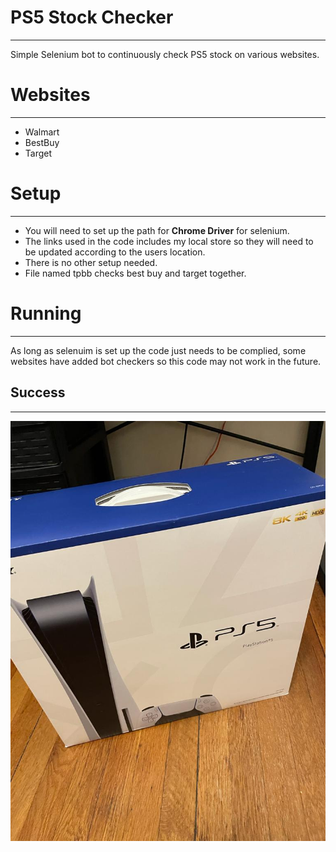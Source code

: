 # PS5 Stock Checker
-------------------------------------------------------------------------
Simple Selenium bot to continuously check PS5 stock on various websites.

# Websites
-------------------------------------------------------------------------
- Walmart
- BestBuy 
- Target

# Setup
-------------------------------------------------------------------------
- You will need to set up the path for **Chrome Driver** for selenium. 
- The links used in the code includes my local store so they will need to be updated according to the users location. 
- There is no other setup needed.
- File named tpbb checks best buy and target together.

# Running 
-------------------------------------------------------------------------
As long as selenuim is set up the code just needs to be complied, some websites have added bot checkers so this code may not work in the future.

## Success
--------------------------------------------------------------------------
![alt text](https://github.com/siddhantmodi97/PS5_Stock_Checker/blob/main/WhatsApp%20Image%202021-01-04%20at%208.09.33%20PM.jpeg "It Helps!")
